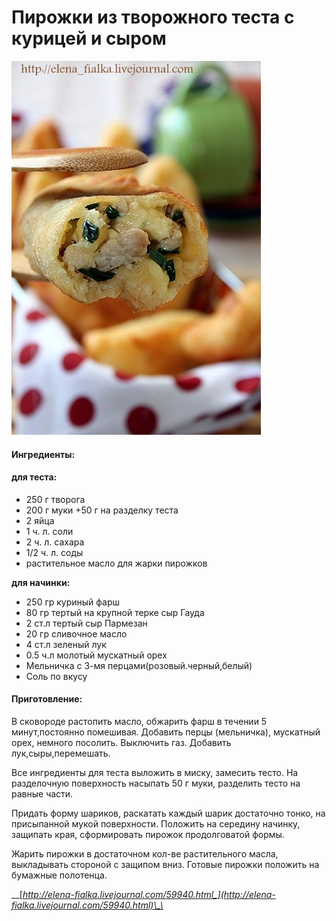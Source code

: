 # Пирожки из творожного теста с курицей и сыром

![](../../pics/d1e4e4ef3d9e2a5059261f98e71a124e.jpg)

#### Ингредиенты:

#### **для теста:**

* 250 г творога 
* 200 г муки +50 г на разделку теста 
* 2 яйца 
* 1 ч. л. соли 
* 2 ч. л. сахара 
* 1/2 ч. л. соды 
* растительное масло для жарки пирожков

**для начинки:** 

* 250 гр куриный фарш 
* 80 гр тертый на крупной терке сыр Гауда 
* 2 ст.л тертый сыр Пармезан 
* 20 гр сливочное масло 
* 4 ст.л зеленый лук 
* 0.5 ч.л молотый мускатный орех 
* Мельничка с 3-мя перцами\(розовый.черный,белый\) 
* Соль по вкусу

#### Приготовление:

В сковороде растопить масло, обжарить фарш в течении 5 минут,постоянно помешивая. Добавить перцы \(мельничка\), мускатный орех, немного посолить. Выключить газ. Добавить лук,сыры,перемешать.

Все ингредиенты для теста выложить в миску, замесить тесто. На разделочную поверхность насыпать 50 г муки, разделить тесто на равные части. 

Придать форму шариков, раскатать каждый шарик достаточно тонко, на присыпанной мукой поверхности. Положить на середину начинку, защипать края, сформировать пирожок продолговатой формы. 

Жарить пирожки в достаточном кол-ве растительного масла, выкладывать стороной с защипом вниз. Готовые пирожки положить на бумажные полотенца. 

\_\_[_http://elena-fialka.livejournal.com/59940.html_](http://elena-fialka.livejournal.com/59940.html)\_\_

